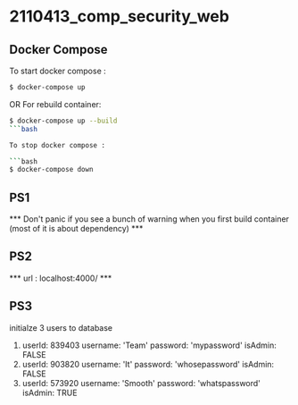 # 2110413_comp_security_web

## Docker Compose

To start docker compose :

```bash
$ docker-compose up
```
OR
For rebuild container:
```bash
$ docker-compose up --build
```bash

To stop docker compose :

```bash
$ docker-compose down
```

## PS1 
*** Don't panic if you see a bunch of warning when you first build container (most of it is about dependency) ***

## PS2
*** url : localhost:4000/ ***

## PS3
initialze 3 users to database
1.  userId: 839403 username: 'Team'   password: 'mypassword'     isAdmin: FALSE
2.  userId: 903820 username: 'It'     password: 'whosepassword'  isAdmin: FALSE
3.  userId: 573920 username: 'Smooth' password: 'whatspassword'  isAdmin: TRUE
